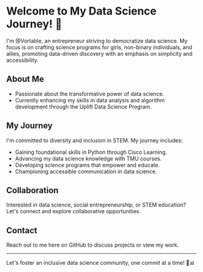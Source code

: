 # Welcome to My Data Science Journey! 👋

I'm @Vortable, an entrepreneur striving to democratize data science. My focus is on crafting science programs for girls, non-binary individuals, and allies, promoting data-driven discovery with an emphasis on simplicity and accessibility.

## About Me
- Passionate about the transformative power of data science.
- Currently enhancing my skills in data analysis and algorithm development through the Uplift Data Science Program.

## My Journey
I'm committed to diversity and inclusion in STEM. My journey includes:
- Gaining foundational skills in Python through Cisco Learning.
- Advancing my data science knowledge with TMU courses.
- Developing science programs that empower and educate.
- Championing accessible communication in data science.

## Collaboration
Interested in data science, social entrepreneurship, or STEM education? Let's connect and explore collaborative opportunities.

## Contact
Reach out to me here on GitHub to discuss projects or view my work.

---

Let's foster an inclusive data science community, one commit at a time! 🌟📊

